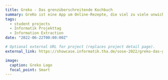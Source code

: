 ```yaml
---
title: Greko - Das grenzüberschreitende Kochbuch
summary: GreKo ist eine App um Online-Rezepte, die viel zu viele unwichtige Informationen enthalten, durch Webscraping und Natural Language Processing auf die Anleitung und Zutatenliste zu reduzieren.
tags:
  - student projects
  - Informatik Projekttag
  - Information Extraction
date: "2022-06-22T00:00:00Z"

# Optional external URL for project (replaces project detail page).
external_link: https://showcase.informatik.tha.de/sose-2022/greko-das-grenzueberschreitende-kochbuch

image:
  caption: Greko Logo
  focal_point: Smart
---
```

